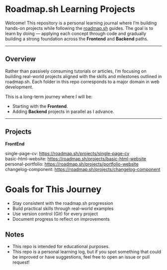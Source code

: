 # Roadmap.sh Learning Projects

Welcome! This repository is a personal learning journal where I’m building hands-on projects while following the [roadmap.sh](https://roadmap.sh) guides. The goal is to learn by doing — applying each concept through code and gradually building a strong foundation across the **Frontend** and **Backend** paths.

---

## Overview 

Rather than passively consuming tutorials or articles, I’m focusing on building real-world projects aligned with the skills and milestones outlined in roadmap.sh. Each folder in this repo corresponds to a major domain in web development.

This is a long-term journey where I will be:

- Starting with the **Frontend**.
- Adding **Backend** projects in parallel as I advance.

---

## Projects

**FrontEnd**

single-page-cv: https://roadmap.sh/projects/single-page-cv <br>
basic-html-website: https://roadmap.sh/projects/basic-html-website <br>
personal-portfolio: https://roadmap.sh/projects/portfolio-website <br>
changelog-component: https://roadmap.sh/projects/changelog-component <br>

# Goals for This Journey

- Stay consistent with the roadmap.sh progression
- Build practical skills through real-world examples
- Use version control (Git) for every project
- Document progress to reflect on improvements

## Notes

- This repo is intended for educational purposes.
- This repo is a personal learning log, but if you spot something that could be improved or have suggestions, feel free to open an issue or pull request!